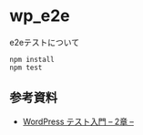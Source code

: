 # wp_e2e
e2eテストについて

```
npm install
npm test
```

## 参考資料
- [WordPress テスト入門 – 2章 –](https://kunoichiwp.com/faq/2434)
